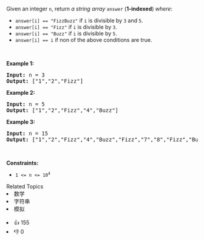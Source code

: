 <p>Given an integer <code>n</code>, return <em>a string array</em> <code>answer</code> (<strong>1-indexed</strong>) <em>where</em>:</p>

<ul>
	<li><code>answer[i] == &quot;FizzBuzz&quot;</code> if <code>i</code> is divisible by <code>3</code> and <code>5</code>.</li>
	<li><code>answer[i] == &quot;Fizz&quot;</code> if <code>i</code> is divisible by <code>3</code>.</li>
	<li><code>answer[i] == &quot;Buzz&quot;</code> if <code>i</code> is divisible by <code>5</code>.</li>
	<li><code>answer[i] == i</code> if non of the above conditions are true.</li>
</ul>

<p>&nbsp;</p>
<p><strong>Example 1:</strong></p>
<pre><strong>Input:</strong> n = 3
<strong>Output:</strong> ["1","2","Fizz"]
</pre><p><strong>Example 2:</strong></p>
<pre><strong>Input:</strong> n = 5
<strong>Output:</strong> ["1","2","Fizz","4","Buzz"]
</pre><p><strong>Example 3:</strong></p>
<pre><strong>Input:</strong> n = 15
<strong>Output:</strong> ["1","2","Fizz","4","Buzz","Fizz","7","8","Fizz","Buzz","11","Fizz","13","14","FizzBuzz"]
</pre>
<p>&nbsp;</p>
<p><strong>Constraints:</strong></p>

<ul>
	<li><code>1 &lt;= n &lt;= 10<sup>4</sup></code></li>
</ul>
<div><div>Related Topics</div><div><li>数学</li><li>字符串</li><li>模拟</li></div></div><br><div><li>👍 155</li><li>👎 0</li></div>